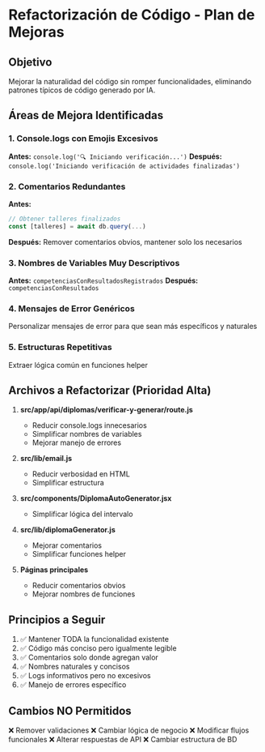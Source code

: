 # Refactorización de Código - Plan de Mejoras

## Objetivo
Mejorar la naturalidad del código sin romper funcionalidades, eliminando patrones típicos de código generado por IA.

## Áreas de Mejora Identificadas

### 1. Console.logs con Emojis Excesivos
**Antes:** `console.log('🔍 Iniciando verificación...')`
**Después:** `console.log('Iniciando verificación de actividades finalizadas')`

### 2. Comentarios Redundantes
**Antes:** 
```javascript
// Obtener talleres finalizados
const [talleres] = await db.query(...)
```
**Después:** Remover comentarios obvios, mantener solo los necesarios

### 3. Nombres de Variables Muy Descriptivos
**Antes:** `competenciasConResultadosRegistrados`
**Después:** `competenciasConResultados`

### 4. Mensajes de Error Genéricos
Personalizar mensajes de error para que sean más específicos y naturales

### 5. Estructuras Repetitivas
Extraer lógica común en funciones helper

## Archivos a Refactorizar (Prioridad Alta)

1. **src/app/api/diplomas/verificar-y-generar/route.js**
   - Reducir console.logs innecesarios
   - Simplificar nombres de variables
   - Mejorar manejo de errores

2. **src/lib/email.js**
   - Reducir verbosidad en HTML
   - Simplificar estructura

3. **src/components/DiplomaAutoGenerator.jsx**
   - Simplificar lógica del intervalo

4. **src/lib/diplomaGenerator.js**
   - Mejorar comentarios
   - Simplificar funciones helper

5. **Páginas principales**
   - Reducir comentarios obvios
   - Mejorar nombres de funciones

## Principios a Seguir

1. ✅ Mantener TODA la funcionalidad existente
2. ✅ Código más conciso pero igualmente legible
3. ✅ Comentarios solo donde agregan valor
4. ✅ Nombres naturales y concisos
5. ✅ Logs informativos pero no excesivos
6. ✅ Manejo de errores específico

## Cambios NO Permitidos

❌ Remover validaciones
❌ Cambiar lógica de negocio
❌ Modificar flujos funcionales
❌ Alterar respuestas de API
❌ Cambiar estructura de BD
